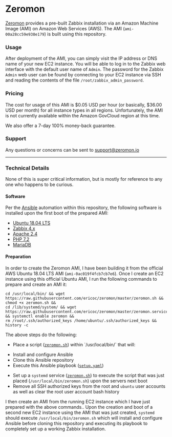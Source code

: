 # Zeromon

[Zeromon](https://zeromon.io/) provides a pre-built Zabbix installation via an Amazon Machine Image (AMI) on Amazon Web Services (AWS).
The AMI (`ami-00a28cc59e938e179`) is built using this repository.

### Usage

After deployment of the AMI, you can simply visit the IP address or DNS name of your new EC2 instance.
You will be able to log in to the Zabbix web interface with the default user name of `Admin`.
The password for the Zabbix `Admin` web user can be found by connecting to your EC2 instance via SSH and reading the contents of the file `/root/zabbix_admin_password`.

### Pricing

The cost for usage of this AMI is $0.05 USD per hour (or basically, $36.00 USD per month) for all instance types in all regions.
Unfortunately, the AMI is not currently available within the Amazon GovCloud region at this time.

We also offer a 7-day 100% money-back guarantee.

### Support

Any questions or concerns can be sent to support@zeromon.io

---

### Technical Details

None of this is super critical information, but is mostly for reference to any one who happens to be curious.

#### Software

Per the [Ansible](https://www.ansible.com/) automation within this repository, the following software is installed upon the first boot of the prepared AMI:

- [Ubuntu 18.04 LTS](https://www.ubuntu.com/)
- [Zabbix 4.x](https://www.zabbix.com/)
- [Apache 2.4](https://httpd.apache.org/)
- [PHP 7.2](https://secure.php.net/)
- [MariaDB](https://mariadb.org/)

#### Preparation

In order to create the Zeromon AMI, I have been building it from the official AWS Ubuntu 18.04 LTS AMI (`ami-0ac019f4fcb7cb7e6`).
Once I create an EC2 instance using this official Ubuntu AMI, I run the following commands to prepare and create an AMI it:

```
cd /usr/local/bin/ && wget https://raw.githubusercontent.com/ericoc/zeromon/master/zeromon.sh && chmod +x zeromon.sh &&
cd /lib/systemd/system/ && wget https://raw.githubusercontent.com/ericoc/zeromon/master/zeromon.service && systemctl enable zeromon &&
rm /root/.ssh/authorized_keys /home/ubuntu/.ssh/authorized_keys && history -c
```

The above steps do the following:
- Place a script ([`zeromon.sh`](zeromon.sh`)) within `/usr/local/bin/` that will:
 * Install and configure Ansible
 * Clone this Ansible repository
 * Execute this Ansible playbook ([`setup.yaml`](setup.yaml))
- Set up a `systemd` service ([`zeromon.sh`](zeromon.sh)) to execute the script that was just placed (`/usr/local/bin/zeromon.sh`) upon the servers next boot
- Remove all SSH authorized keys from the root and `ubuntu` user accounts as well as clear the root user account bash history

I then create an AMI from the running EC2 instance which I have just prepared with the above commands..
Upon the creation and boot of a second new EC2 instance using the AMI that was just created, `systemd` should execute `/usr/local/bin/zeromon.sh` which will install and configure Ansible before cloning this repository and executing its playbook to completely set up a working Zabbix installation.
